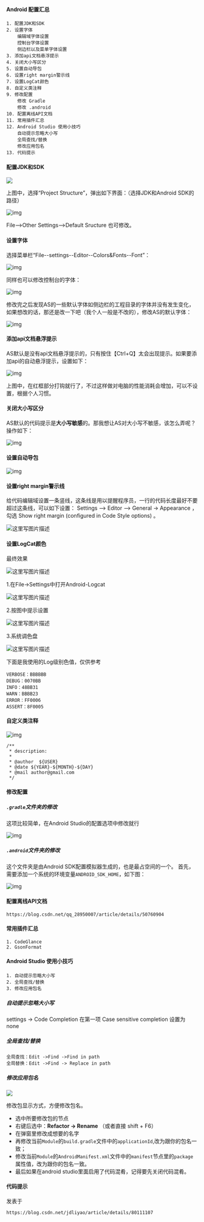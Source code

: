 #### Android 配置汇总

```
1. 配置JDK和SDK
2. 设置字体
	编辑域字体设置
	控制台字体设置
	侧边栏以及菜单字体设置
3. 添加api文档悬浮提示
4. 关闭大小写区分
5. 设置自动导包
6. 设置right margin警示线
7. 设置LogCat颜色
8. 自定义类注释
9. 修改配置
	修改 Gradle
	修改 .android 
10. 配置离线API文档
11. 常用插件汇总
12. Android Studio 使用小技巧
	自动提示忽略大小写
	全局查找/替换
	修改应用包名
13. 代码提示
```

#### 配置JDK和SDK

![](https://images2015.cnblogs.com/blog/641601/201608/641601-20160809223016293-1324408193.png)

上图中，选择“Project Structure”，弹出如下界面：（选择JDK和Android SDK的路径）

![img](https://images2015.cnblogs.com/blog/641601/201608/641601-20160809222759199-1573362003.png)

File-->Other Settings-->Default Sructure 也可修改。

#### 设置字体

选择菜单栏“File--settings--Editor--Colors&Fonts--Font”：

![img](https://images0.cnblogs.com/blog2015/641601/201505/072112034542723.png)

同样也可以修改控制台的字体：

![img](https://images0.cnblogs.com/blog2015/641601/201505/072113295172430.png)

修改完之后发现AS的一些默认字体如侧边栏的工程目录的字体并没有发生变化，如果想改的话，那还是改一下吧（我个人一般是不改的），修改AS的默认字体：

![img](https://images0.cnblogs.com/blog2015/641601/201505/072114237677589.png)

#### 添加api文档悬浮提示

AS默认是没有api文档悬浮提示的，只有按住【Ctrl+Q】太会出现提示。如果要添加api的自动悬浮提示，设置如下：

![img](https://images2015.cnblogs.com/blog/641601/201608/641601-20160810094650684-343880749.png)

上图中，在红框部分打钩就行了，不过这样做对电脑的性能消耗会增加，可以不设置，根据个人习惯。

#### 关闭大小写区分

AS默认的代码提示是**大小写敏感**的。那我想让AS对大小写不敏感，该怎么弄呢？操作如下：

![img](https://images2015.cnblogs.com/blog/641601/201608/641601-20160810095124793-871900743.png)

#### 设置自动导包

![img](https://images2015.cnblogs.com/blog/641601/201608/641601-20160810095451340-1973533860.png)

#### 设置right margin警示线

给代码编辑域设置一条竖线，这条线是用以提醒程序员，一行的代码长度最好不要超过这条线，可以如下设置： 
Settings –> Editor –> General -> Appearance ，勾选 Show right margin (configured in Code Style options) 。

![这里写图片描述](https://user-gold-cdn.xitu.io/2016/11/29/a45492ca99703daee5b40ac0043b7608?imageView2/0/w/1280/h/960/format/webp/ignore-error/1)

#### 设置LogCat颜色

最终效果

![这里写图片描述](https://user-gold-cdn.xitu.io/2016/11/29/df813f3868700e381231a873c066db01?imageView2/0/w/1280/h/960/format/webp/ignore-error/1)

1.在File->Settings中打开Android-Logcat

![这里写图片描述](https://user-gold-cdn.xitu.io/2016/11/29/7ce4250fdb26bf3cc3cf8879e609d907?imageView2/0/w/1280/h/960/format/webp/ignore-error/1)

2.按图中提示设置

![这里写图片描述](https://user-gold-cdn.xitu.io/2016/11/29/8a9ec440268a7708f41165f576c81fec?imageView2/0/w/1280/h/960/format/webp/ignore-error/1)

3.系统调色盘

![这里写图片描述](https://user-gold-cdn.xitu.io/2016/11/30/d677cff8e1d3af18fcb3dba48a3e5bcd?imageView2/0/w/1280/h/960/format/webp/ignore-error/1)

下面是我使用的Log级别色值，仅供参考

```
VERBOSE：BBBBBB
DEBUG：0070BB
INFO：48BB31
WARN：BBBB23
ERROR：FF0006
ASSERT：8F0005
```

#### 自定义类注释

![img](https://images0.cnblogs.com/blog2015/641601/201505/072142107821807.png)

```
/**
 * description:
 *
 * @author  ${USER} 
 * @date ${YEAR}-${MONTH}-${DAY}
 * @mail author@gmail.com
 */

```

####  修改配置

##### `.gradle`文件夹的修改

这项比较简单，在Android Studio的配置选项中修改就行

![img](https://upload-images.jianshu.io/upload_images/48490-8642506f1d964ed1.png?imageMogr2/auto-orient/strip%7CimageView2/2/w/700)

##### `.android`文件夹的修改

这个文件夹是由Android SDK配置模拟器生成的，也是最占空间的一个。
首先，需要添加一个系统的环境变量`ANDROID_SDK_HOME`，如下图：

![img](https://upload-images.jianshu.io/upload_images/48490-beb5b404f2274c43.png?imageMogr2/auto-orient/strip%7CimageView2/2/w/493)

#### 配置离线API文档

```
https://blog.csdn.net/qq_28950007/article/details/50760904
```

#### 常用插件汇总

```
1. CodeGlance
2. GsonFormat

```

#### Android Studio 使用小技巧

```
1. 自动提示忽略大小写
2. 全局查找/替换
3. 修改应用包名
```

##### 自动提示忽略大小写

settings -> Code Completion 在第一项 Case sensitive completion 设置为 none

##### 全局查找/替换

```
全局查找：Edit ->Find ->Find in path
全局替换：Edit ->Find -> Replace in path
```

##### 修改应用包名

![](http://img.blog.csdn.net/20160615174836929)

修改包显示方式，方便修改包名。

- 选中所要修改包的节点
- 右键后选中：**Refactor -> Rename** （或者直接 shift + F6）
- 在弹窗里修改成想要的名字
- 再修改当前`Module`的`build.gradle`文件中的`applicationId`,改为跟你的包名一致；
- 修改当前`Module`的`AndroidManifest.xml`文件中的`manifest`节点里的`package`属性值，改为跟你的包名一致。
- 最后如果在android studio里面启用了代码混肴，记得要先关闭代码混肴。

#### 代码提示



发表于

```
https://blog.csdn.net/jdliyao/article/details/80111107
```


